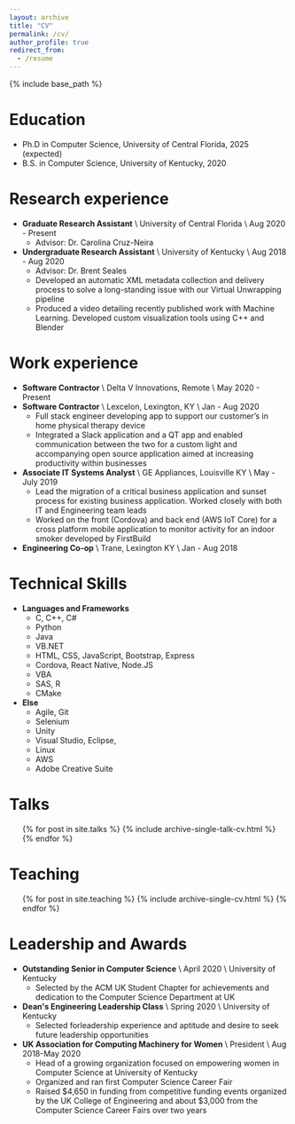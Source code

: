 ```yaml
---
layout: archive
title: "CV"
permalink: /cv/
author_profile: true
redirect_from:
  - /resume
---
```


{% include base_path %}

Education
======
* Ph.D in Computer Science, University of Central Florida, 2025 (expected)
* B.S. in Computer Science, University of Kentucky, 2020

Research experience
======
* <strong>Graduate Research Assistant</strong> \ University of Central Florida \ Aug 2020 - Present
  * Advisor: Dr. Carolina Cruz-Neira
* <strong>Undergraduate Research Assistant</strong> \ University of Kentucky \ Aug 2018 - Aug 2020
  * Advisor: Dr. Brent Seales
  * Developed an automatic XML metadata collection and delivery process to solve a long-standing issue with our Virtual Unwrapping pipeline
  * Produced a video detailing recently published work with Machine Learning. Developed custom visualization tools using C++ and Blender

Work experience
======
* <strong>Software Contractor</strong> \ Delta V Innovations, Remote \ May 2020 - Present
* <strong>Software Contractor</strong> \ Lexcelon, Lexington, KY \ Jan - Aug 2020
  * Full stack engineer developing app to support our customer’s in home physical therapy device
  * Integrated a Slack application and a QT app and enabled communication between the two for a custom light and accompanying open source application aimed at increasing productivity within businesses
* <strong>Associate IT Systems Analyst</strong> \ GE Appliances, Louisville KY \ May - July 2019
  * Lead the migration of a critical business application and sunset process for existing business application. Worked closely with both IT and Engineering team leads
  * Worked on the front (Cordova) and back end (AWS IoT Core) for a cross platform mobile application to monitor activity for an indoor smoker developed by FirstBuild
* <strong>Engineering Co-op</strong> \ Trane, Lexington KY \ Jan - Aug 2018

Technical Skills
======
* <strong>Languages and Frameworks</strong>
  * C, C++, C#
  * Python
  * Java
  * VB.NET
  * HTML, CSS, JavaScript, Bootstrap, Express
  * Cordova, React Native, Node.JS
  * VBA 
  * SAS, R
  * CMake
* <strong>Else</strong>
  * Agile, Git
  * Selenium
  * Unity
  * Visual Studio, Eclipse, 
  * Linux
  * AWS
  * Adobe Creative Suite

  
Talks
======
  <ul>{% for post in site.talks %}
    {% include archive-single-talk-cv.html %}
  {% endfor %}</ul>
  
Teaching
======
  <ul>{% for post in site.teaching %}
    {% include archive-single-cv.html %}
  {% endfor %}</ul>
  
Leadership and Awards
======
* <strong>Outstanding Senior in Computer Science</strong> \ April 2020 \ University of Kentucky
  * Selected by the ACM UK Student Chapter for achievements and dedication to the Computer Science Department at UK
* <strong>Dean's Engineering Leadership Class</strong> \ Spring 2020 \ University of Kentucky
  * Selected forleadership experience and aptitude and desire to seek future leadership opportunities
* <strong>UK Association for Computing Machinery for Women</strong> \ President \ Aug 2018-May 2020
  * Head of a growing organization focused on empowering women in Computer Science at University of Kentucky
  * Organized and ran first Computer Science Career Fair
  * Raised $4,650 in funding from competitive funding events organized by the UK College of Engineering and about $3,000 from the Computer Science Career Fairs over two years
  
